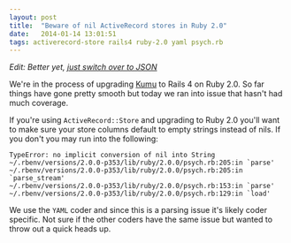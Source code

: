 ```yaml
---
layout: post
title:  "Beware of nil ActiveRecord stores in Ruby 2.0"
date:   2014-01-14 13:01:51
tags: activerecord-store rails4 ruby-2.0 yaml psych.rb
---
```


*Edit: Better yet, [just switch over to JSON](/2014/01/14/migrate-your-rails-stores-from-yaml-to-json.html)*

We're in the process of upgrading [Kumu](https://www.kumu.io) to Rails 4 on Ruby 2.0.
So far things have gone pretty smooth but today we ran into issue that hasn't had
much coverage.

If you're using `ActiveRecord::Store` and upgrading to Ruby 2.0 you'll want to make
sure your store columns default to empty strings instead of nils.  If you don't
you may run into the following:

```
TypeError: no implicit conversion of nil into String
~/.rbenv/versions/2.0.0-p353/lib/ruby/2.0.0/psych.rb:205:in `parse'
~/.rbenv/versions/2.0.0-p353/lib/ruby/2.0.0/psych.rb:205:in `parse_stream'
~/.rbenv/versions/2.0.0-p353/lib/ruby/2.0.0/psych.rb:153:in `parse'
~/.rbenv/versions/2.0.0-p353/lib/ruby/2.0.0/psych.rb:129:in `load'
```

We use the `YAML` coder and since this is a parsing issue it's likely coder specific.
Not sure if the other coders have the same issue but wanted to throw out a quick
heads up.
